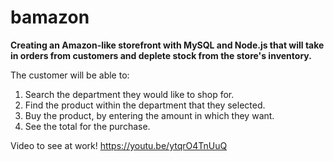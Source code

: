 # bamazon

**Creating an Amazon-like storefront with MySQL and Node.js that will take in orders from customers and deplete stock from the store's inventory.**

The customer will be able to:
  1. Search the department they would like to shop for.
  1. Find the product within the department that they selected.
  1. Buy the product, by entering the amount in which they want.
  1. See the total for the purchase.
  
  Video to see at work!
  https://youtu.be/ytqrO4TnUuQ
  
  

